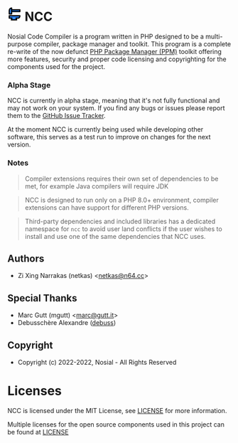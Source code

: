 # ![NCC](assets/icon/ncc_32px.png "NCC")   NCC

Nosial Code Compiler is a program written in PHP designed to be a multi-purpose compiler, package manager and toolkit.
This program is a complete re-write of the now defunct [PHP Package Manager (PPM)](https://git.n64.cc/intellivoid/ppm)
toolkit offering more features, security and proper code licensing and copyrighting for the components used for the project.

### Alpha Stage

NCC is currently in alpha stage, meaning that it's not fully functional and may not work on your system. If you find any bugs
or issues please report them to the [GitHub Issue Tracker](https://git.n64.cc/intellivoid/ncc/issues).

At the moment NCC is currently being used while developing other software, this serves as a test run to
improve on changes for the next version.

### Notes

 > Compiler extensions requires their own set of dependencies to be met, for example Java compilers will require JDK

 > NCC is designed to run only on a PHP 8.0+ environment, compiler extensions can have support for different PHP versions.

 > Third-party dependencies and included libraries has a dedicated namespace for `ncc` to avoid user land conflicts if
 > the user wishes to install and use one of the same dependencies that NCC uses.

## Authors
 - Zi Xing Narrakas (netkas) <[netkas@n64.cc](mailto:netkas@64.cc)>

## Special Thanks
 - Marc Gutt (mgutt) <[marc@gutt.it](mailto:marc@gutt.it)>
 - Debusschère Alexandre ([debuss](https://github.com/debuss)) 

## Copyright
- Copyright (c) 2022-2022, Nosial - All Rights Reserved

# Licenses

NCC is licensed under the MIT License, see [LICENSE](LICENSE) for more information.

Multiple licenses for the open source components used in this
project can be found at [LICENSE](LICENSES)
